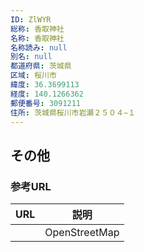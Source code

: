 ```yaml
---
ID: ZlWYR
総称: 香取神社
名称: 香取神社
名称読み: null
別名: null
都道府県: 茨城県
区域: 桜川市
緯度: 36.3699113
経度: 140.1266362
郵便番号: 3091211
住所: 茨城県桜川市岩瀬２５０４−１
---
```


## その他

### 参考URL

| URL | 説明          |
| --- | ------------- |
|     | OpenStreetMap |
